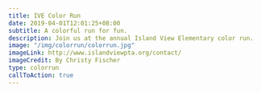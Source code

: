 ```yaml
---
title: IVE Color Run
date: 2019-04-01T12:01:25+08:00
subtitle: A colorful run for fun.
description: Join us at the annual Island View Elementary color run.
image: "/img/colorrun/colorrun.jpg"
imageLink: http://www.islandviewpta.org/contact/
imageCredit: By Christy Fischer
type: colorrun
callToAction: true
---
```


